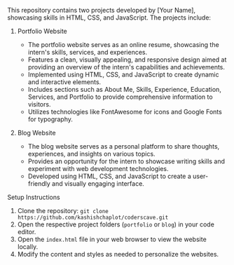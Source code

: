 This repository contains two projects developed by [Your Name], showcasing skills in HTML, CSS, and JavaScript. The projects include:

1. Portfolio Website
   - The portfolio website serves as an online resume, showcasing the intern's skills, services, and experiences.
   - Features a clean, visually appealing, and responsive design aimed at providing an overview of the intern's capabilities 
     and achievements.
   - Implemented using HTML, CSS, and JavaScript to create dynamic and interactive elements.
   - Includes sections such as About Me, Skills, Experience, Education, Services, and Portfolio to provide comprehensive 
     information to visitors.
   - Utilizes technologies like FontAwesome for icons and Google Fonts for typography.

2. Blog Website
   - The blog website serves as a personal platform to share thoughts, experiences, and insights on various topics.
   - Provides an opportunity for the intern to showcase writing skills and experiment with web development technologies.
   - Developed using HTML, CSS, and JavaScript to create a user-friendly and visually engaging interface.

Setup Instructions
1. Clone the repository: `git clone https://github.com/kashishchaplot/coderscave.git`
2. Open the respective project folders (`portfolio` or `blog`) in your code editor.
3. Open the `index.html` file in your web browser to view the website locally.
4. Modify the content and styles as needed to personalize the websites.
